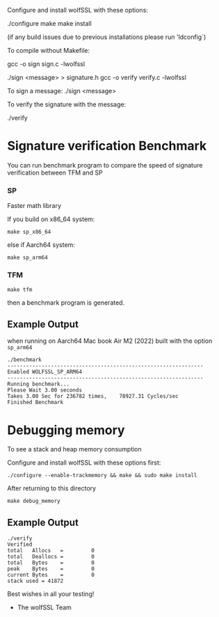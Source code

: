 Configure and install wolfSSL with these options:

./configure
make
make install

(if any build issues due to previous installations please run 'ldconfig`)

To compile without Makefile:

gcc -o sign sign.c -lwolfssl

./sign \<message> > signature.h
gcc -o verify verify.c -lwolfssl


To sign a message:
./sign \<message>

To verify the signature with the message:

./verify


# Signature verification Benchmark

You can run benchmark program to compare the speed of signature verification between TFM and SP
### SP
Faster math library

If you build on x86_64 system:
```
make sp_x86_64
```
else if Aarch64 system: 
```
make sp_arm64 
``` 
### TFM
```
make tfm
```
then a benchmark program is generated.

## Example Output
when running on Aarch64 Mac book Air M2 (2022) built with the option `sp_arm64`
```
./benchmark
---------------------------------------------------------------
Enabled WOLFSSL_SP_ARM64
---------------------------------------------------------------
Running benchmark...
Please Wait 3.00 seconds
Takes 3.00 Sec for 236782 times,    78927.31 Cycles/sec
Finished Benchmark
```

# Debugging memory
To see a stack and heap memory consumption

Configure and install wolfSSL with these options first:
```
./configure --enable-trackmemory && make && sudo make install
```
After returning to this directory
```
make debug_memory
```
## Example Output
```
./verify
Verified
total   Allocs   =         0
total   Deallocs =         0
total   Bytes    =         0
peak    Bytes    =         0
current Bytes    =         0
stack used = 41872
```


Best wishes in all your testing!

- The wolfSSL Team

